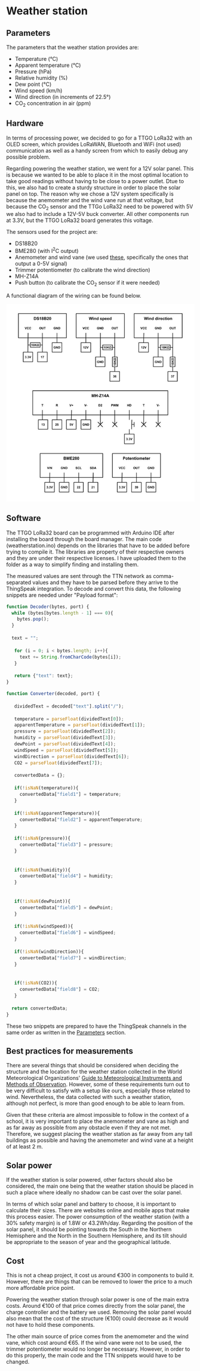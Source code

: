 # Weather station

## Parameters

The parameters that the weather station provides are:
* Temperature (°C)
* Apparent temperature (°C)
* Pressure (hPa)
* Relative humidity (%)
* Dew point (°C)
* Wind speed (km/h)
* Wind direction (in increments of 22.5°)
* CO<sub>2</sub> concentration in air (ppm)

## Hardware

In terms of processing power, we decided to go for a TTGO LoRa32 with an OLED screen, which provides LoRaWAN, Bluetooth and WiFi (not used) communication as well as a handy screen from which to easily debug any possible problem.

Regarding powering the weather station, we went for a 12V solar panel. This is because we wanted to be able to place it in the most optimal location to take good readings without having to be close to a power outlet. Dtue to this, we also had to create a sturdy structure in order to place the solar panel on top. The reason why we chose a 12V system specifically is because the anemometer and the wind vane run at that voltage, but because the CO<sub>2</sub> sensor and the TTGo LoRa32 need to be powered with 5V we also had to include a 12V-5V buck converter. All other components run at 3.3V, but the TTGO LoRa32 board generates this voltage.

The sensors used for the project are:
* DS18B20
* BME280 (with I<sup>2</sup>C output)
* Anemometer and wind vane (we used [these](https://es.aliexpress.com/item/33019729997.html), specifically the ones that output a 0-5V signal)
* Trimmer potentiometer (to calibrate the wind direction)
* MH-Z14A
* Push button (to calibrate the CO<sub>2</sub> sensor if it were needed)

A functional diagram of the wiring can be found below.

![Wiring](https://raw.githubusercontent.com/manuelbonet/WellTech/master/WeatherStation/images/Weather%20station%20diagram.jpg)

## Software

The TTGO LoRa32 board can be programmed with Arduino IDE after installing the board through the board manager. The main code (weatherstation.ino) depends on the libraries that have to be added before trying to compile it. The libraries are property of their respective owners and they are under their respective licenses. I have uploaded them to the folder as a way to simplify finding and installing them.

The measured values are sent through the TTN network as comma-separated values and they have to be parsed before they arrive to the ThingSpeak integration. To decode and convert this data, the following snippets are needed under "Payload format":

```javascript
function Decoder(bytes, port) {
  while (bytes[bytes.length - 1] === 0){
    bytes.pop();
  }
  
  text = "";
  
   for (i = 0; i < bytes.length; i++){
     text += String.fromCharCode(bytes[i]);
   }
   
   return {"text": text};
}
```

```javascript
function Converter(decoded, port) {
  
   dividedText = decoded["text"].split("/");
   
   temperature = parseFloat(dividedText[0]);
   apparentTemperature = parseFloat(dividedText[1]);
   pressure = parseFloat(dividedText[2]);
   humidity = parseFloat(dividedText[3]);
   dewPoint = parseFloat(dividedText[4]);
   windSpeed = parseFloat(dividedText[5]);
   windDirection = parseFloat(dividedText[6]);
   CO2 = parseFloat(dividedText[7]);
   
   convertedData = {};
   
   if(!isNaN(temperature)){
     convertedData["field1"] = temperature;
   }
   
   if(!isNaN(apparentTemperature)){
     convertedData["field2"] = apparentTemperature;
   }
   
   if(!isNaN(pressure)){
     convertedData["field3"] = pressure;
   }
   
   
   if(!isNaN(humidity)){
     convertedData["field4"] = humidity;
   }
   
   
   if(!isNaN(dewPoint)){
     convertedData["field5"] = dewPoint;
   }
   
   if(!isNaN(windSpeed)){
     convertedData["field6"] = windSpeed;
   }
   
   if(!isNaN(windDirection)){
     convertedData["field7"] = windDirection;
   }
   
   
   if(!isNaN(CO2)){
     convertedData["field8"] = CO2;
   }
  
  return convertedData;
}
```

These two snippets are prepared to have the ThingSpeak channels in the same order as written in the [Parameters](#parameters) section.

## Best practices for measurements

There are several things that should be considered when deciding the structure and the location for the weather station collected in the World Meteorological Organizations' [Guide to Meteorological Instruments and Methods of Observation](https://library.wmo.int/index.php?lvl=notice_display&id=12407). However, some of these requirements turn out to be very difficult to satisfy with a setup like ours, especially those related to wind. Nevertheless, the data collected with such a weather station, although not perfect, is more than good enough to be able to learn from.

Given that these criteria are almost impossible to follow in the context of a school, it is very important to place the anemometer and vane as high and as far away as possible from any obstacle even if they are not met. Therefore, we suggest placing the weather station as far away from any tall buildings as possible and having the anemometer and wind vane at a height of at least 2 m.

## Solar power

If the weather station is solar powered, other factors should also be considered, the main one being that the weather station should be placed in such a place where ideally no shadow can be cast over the solar panel.

In terms of which solar panel and battery to choose, it is important to calculate their sizes. There are websites online and mobile apps that make this process easier. The power consumption of the weather station (with a 30% safety margin) is of 1.8W or 43.2Wh/day. Regarding the position of the solar panel, it should be pointing towards the South in the Northern Hemisphere and the North in the Southern Hemisphere, and its tilt should be appropriate to the season of year and the geographical latitude.

## Cost

This is not a cheap project, it cost us around €300 in components to build it. However, there are things that can be removed to lower the price to a much more affordable price point.

Powering the weather station through solar power is one of the main extra costs. Around €100 of that price comes directly from the solar panel, the charge controller and the battery we used. Removing the solar panel would also mean that the cost of the structure (€100) could decrease as it would not have to hold these components.

The other main source of price comes from the anemometer and the wind vane, which cost around €65. If the wind vane were not to be used, the trimmer potentiometer would no longer be necessary. However, in order to do this properly, the main code and the TTN snippets would have to be changed.
